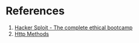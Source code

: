 # References 

1. [Hacker Sploit - The complete ethical bootcamp](https://hackersploit.io/courses/take/the-complete-ethical-hacking-bootcamp/)
2. [Http Methods](https://www.restapitutorial.com/lessons/httpmethods.html)
